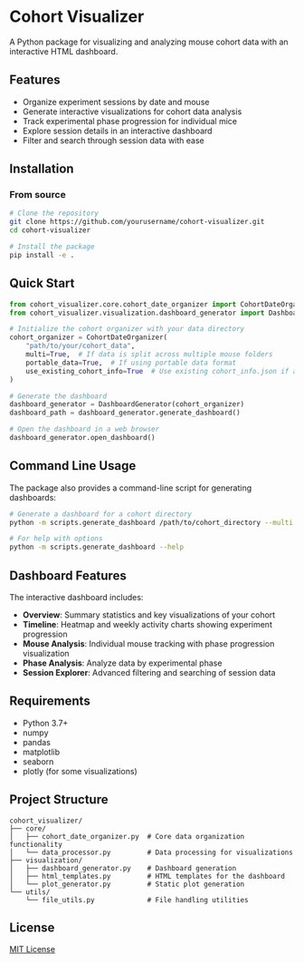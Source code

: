 # Cohort Visualizer

A Python package for visualizing and analyzing mouse cohort data with an interactive HTML dashboard.

## Features

- Organize experiment sessions by date and mouse
- Generate interactive visualizations for cohort data analysis
- Track experimental phase progression for individual mice
- Explore session details in an interactive dashboard
- Filter and search through session data with ease

## Installation

### From source

```bash
# Clone the repository
git clone https://github.com/yourusername/cohort-visualizer.git
cd cohort-visualizer

# Install the package
pip install -e .
```

## Quick Start

```python
from cohort_visualizer.core.cohort_date_organizer import CohortDateOrganizer
from cohort_visualizer.visualization.dashboard_generator import DashboardGenerator

# Initialize the cohort organizer with your data directory
cohort_organizer = CohortDateOrganizer(
    "path/to/your/cohort_data",
    multi=True,  # If data is split across multiple mouse folders
    portable_data=True,  # If using portable data format
    use_existing_cohort_info=True  # Use existing cohort_info.json if available
)

# Generate the dashboard
dashboard_generator = DashboardGenerator(cohort_organizer)
dashboard_path = dashboard_generator.generate_dashboard()

# Open the dashboard in a web browser
dashboard_generator.open_dashboard()
```

## Command Line Usage

The package also provides a command-line script for generating dashboards:

```bash
# Generate a dashboard for a cohort directory
python -m scripts.generate_dashboard /path/to/cohort_directory --multi --portable-data

# For help with options
python -m scripts.generate_dashboard --help
```

## Dashboard Features

The interactive dashboard includes:

- **Overview**: Summary statistics and key visualizations of your cohort
- **Timeline**: Heatmap and weekly activity charts showing experiment progression
- **Mouse Analysis**: Individual mouse tracking with phase progression visualization
- **Phase Analysis**: Analyze data by experimental phase
- **Session Explorer**: Advanced filtering and searching of session data

## Requirements

- Python 3.7+
- numpy
- pandas
- matplotlib
- seaborn
- plotly (for some visualizations)

## Project Structure

```
cohort_visualizer/
├── core/
│   ├── cohort_date_organizer.py  # Core data organization functionality
│   └── data_processor.py         # Data processing for visualizations
├── visualization/
│   ├── dashboard_generator.py    # Dashboard generation
│   ├── html_templates.py         # HTML templates for the dashboard
│   └── plot_generator.py         # Static plot generation
└── utils/
    └── file_utils.py             # File handling utilities
```

## License

[MIT License](LICENSE)